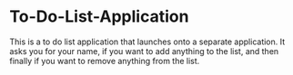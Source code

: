 # To-Do-List-Application
This is a to do list application that launches onto a separate application. It asks you for your name, if you want to add anything to the list, and then finally if you want to remove anything from the list.
